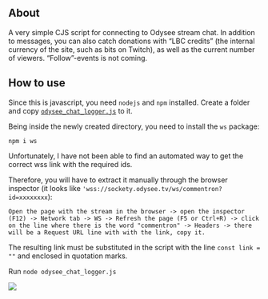 ## About
A very simple CJS script for connecting to Odysee stream chat.
In addition to messages, you can also catch donations with “LBC credits” (the internal currency of the site, such as bits on Twitch), as well as the current number of viewers.
“Follow”-events is not coming.

## How to use
Since this is javascript, you need `nodejs` and `npm` installed.
Create a folder and copy <a href="https://github.com/Mikulskii/Odysee-simplest-chat-logger/blob/main/odysee_chat_logger.js">`odysee_chat_logger.js`</a> to it.<p>
Being inside the newly created directory, you need to install the `ws` package:<p> 
```npm i ws```
<p>Unfortunately, I have not been able to find an automated way to get the correct wss link with the required ids.
  
Therefore, you will have to extract it manually through the browser inspector (it looks like `'wss://sockety.odysee.tv/ws/commentron?id=xxxxxxxx`):

<p>

```Open the page with the stream in the browser -> open the inspector (F12) -> Network tab -> WS -> Refresh the page (F5 or Ctrl+R) -> click on the line where there is the word "commentron" -> Headers -> there will be a Request URL line with with the link, copy it.```

<p>

The resulting link must be substituted in the script with the line `const link = ""` and enclosed in quotation marks.

Run `node odysee_chat_logger.js`

<a href="https://mikulski.rocks/lofi-stream-24-7guide/"><img src="https://mikulski.rocks/wp-content/uploads/2024/11/odyseeChatLog.webp"></a>
